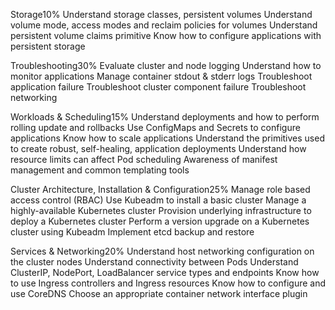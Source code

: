 Storage10%
Understand storage classes, persistent volumes
Understand volume mode, access modes and reclaim policies for volumes
Understand persistent volume claims primitive
Know how to configure applications with persistent storage

Troubleshooting30%
Evaluate cluster and node logging
Understand how to monitor applications
Manage container stdout & stderr logs
Troubleshoot application failure
Troubleshoot cluster component failure
Troubleshoot networking

Workloads & Scheduling15%
Understand deployments and how to perform rolling update and rollbacks
Use ConfigMaps and Secrets to configure applications
Know how to scale applications
Understand the primitives used to create robust, self-healing, application deployments
Understand how resource limits can affect Pod scheduling
Awareness of manifest management and common templating tools

Cluster Architecture, Installation & Configuration25%
Manage role based access control (RBAC)
Use Kubeadm to install a basic cluster
Manage a highly-available Kubernetes cluster
Provision underlying infrastructure to deploy a Kubernetes cluster
Perform a version upgrade on a Kubernetes cluster using Kubeadm
Implement etcd backup and restore

Services & Networking20%
Understand host networking configuration on the cluster nodes
Understand connectivity between Pods
Understand ClusterIP, NodePort, LoadBalancer service types and endpoints
Know how to use Ingress controllers and Ingress resources
Know how to configure and use CoreDNS
Choose an appropriate container network interface plugin
